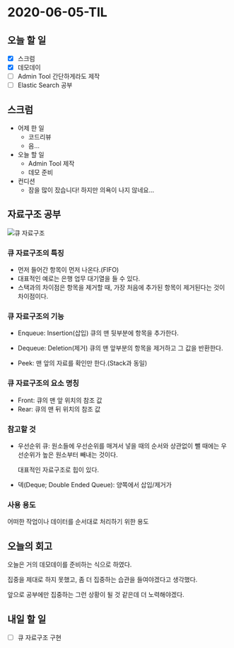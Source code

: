 # 2020-06-05-TIL

## 오늘 할 일

- [x] 스크럼
- [x] 데모데이
- [ ] Admin Tool 간단하게라도 제작
- [ ] Elastic Search 공부

## 스크럼

- 어제 한 일
    - 코드리뷰
    - 음...
- 오늘 할 일
    - Admin Tool 제작
    - 데모 준비
- 컨디션
    - 잠을 많이 잤습니다! 하지만 의욕이 나지 않네요...

## 자료구조 공부

![큐 자료구조](https://ww.namu.la/s/b7785ff70f623fedbcae126015a3ae0a18b2f3a785bdd691d803aad2b10aee91f7b3fc438aadd3676cb84b9608ac18c4ce4dcc9a35eed34a61a2ffffff9b56eb256a4fb6f150522e3cbeed9d9a5d23c78f36a62e37bcc3dc84dfdbf19cf39649)

### 큐 자료구조의 특징

- 먼저 들어간 항목이 먼저 나온다.(FIFO)
- 대표적인 예로는 은행 업무 대기열을 들 수 있다.
- 스택과의 차이점은 항목을 제거할 때, 가장 처음에 추가된 항목이 제거된다는 것이 차이점이다.

### 큐 자료구조의 기능

- Enqueue: Insertion(삽입) 큐의 맨 뒷부분에 항목을 추가한다.
- Dequeue: Deletion(제거) 큐의 맨 앞부분의 항목을 제거하고 그 값을 반환한다.

- Peek: 맨 앞의 자료를 확인만 한다.(Stack과 동일)

### 큐 자료구조의 요소 명칭

- Front: 큐의 맨 앞 위치의 참조 값
- Rear: 큐의 맨 뒤 위치의 참조 값

###  참고할 것

- 우선순위 큐: 원소들에 우선순위를 매겨서 넣을 때의 순서와 상관없이 뺄 때에는 우선순위가 높은 원소부터 빼내는 것이다.

  대표적인 자료구조로 힙이 있다.

- 덱(Deque; Double Ended Queue): 양쪽에서 삽입/제거가

### 사용 용도

어떠한 작업이나 데이터를 순서대로 처리하기 위한 용도

## 오늘의 회고

오늘은 거의 데모데이를 준비하는 식으로 하였다.

집중을 제대로 하지 못했고, 좀 더 집중하는 습관을 들여야겠다고 생각했다.

앞으로 공부에만 집중하는 그런 상황이 될 것 같은데 더 노력해야겠다.

## 내일 할 일

- [ ] 큐 자료구조 구현

